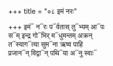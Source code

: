 +++
title = "०८ इमं नरः"

+++
इमं᳓ न᳓रः प᳓र्वतास् तु᳓भ्यम् आ᳓पः  
स᳓म् इन्द्र गो᳓भिर् म᳓धुमन्तम् अक्रन्  
त᳓स्याग᳓त्या सुम᳓ना ऋष्व पाहि  
प्रजान᳓न् विद्वा᳓न् पथि᳓या अ᳓नु स्वाः᳓